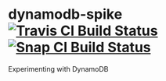 # dynamodb-spike [![Travis CI Build Status](https://travis-ci.org/halvards/dynamodb-spike.svg?branch=master)](https://travis-ci.org/halvards/dynamodb-spike) [![Snap CI Build Status](https://snap-ci.com/halvards/dynamodb-spike/branch/master/build_image)](https://snap-ci.com/halvards/dynamodb-spike/branch/master)

Experimenting with DynamoDB
